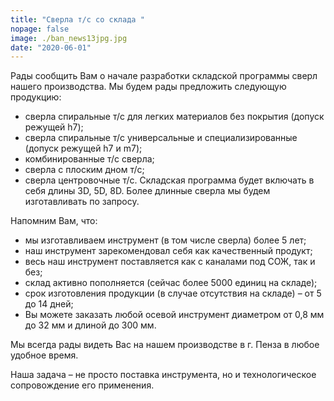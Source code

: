 ```yaml
---
title: "Сверла т/с со склада "
nopage: false
image: ./ban_news13jpg.jpg
date: "2020-06-01"
---
```

Рады сообщить Вам о начале разработки складской программы сверл нашего производства. Мы будем рады предложить следующую продукцию:

* сверла спиральные т/с для легких материалов без покрытия (допуск режущей h7);
* сверла спиральные т/с универсальные и специализированные (допуск режущей h7 и m7);
* комбинированные т/с сверла;
* сверла с плоским дном т/с;
* сверла центровочные т/с. Складская программа будет включать в себя длины 3D, 5D, 8D. Более длинные сверла мы будем изготавливать по запросу.

Напомним Вам, что:

* мы изготавливаем инструмент (в том числе сверла) более 5 лет;
* наш инструмент зарекомендовал себя как качественный продукт;
* весь наш инструмент поставляется как с каналами под СОЖ, так и без;
* склад активно пополняется (сейчас более 5000 единиц на складе);
* срок изготовления продукции (в случае отсутствия на складе) – от 5 до 14 дней;
* Вы можете заказать любой осевой инструмент диаметром от 0,8 мм до 32 мм и длиной до 300 мм.

Мы всегда рады видеть Вас на нашем производстве в г. Пенза в любое удобное время. 

Наша задача – не просто поставка инструмента, но и технологическое сопровождение его применения.